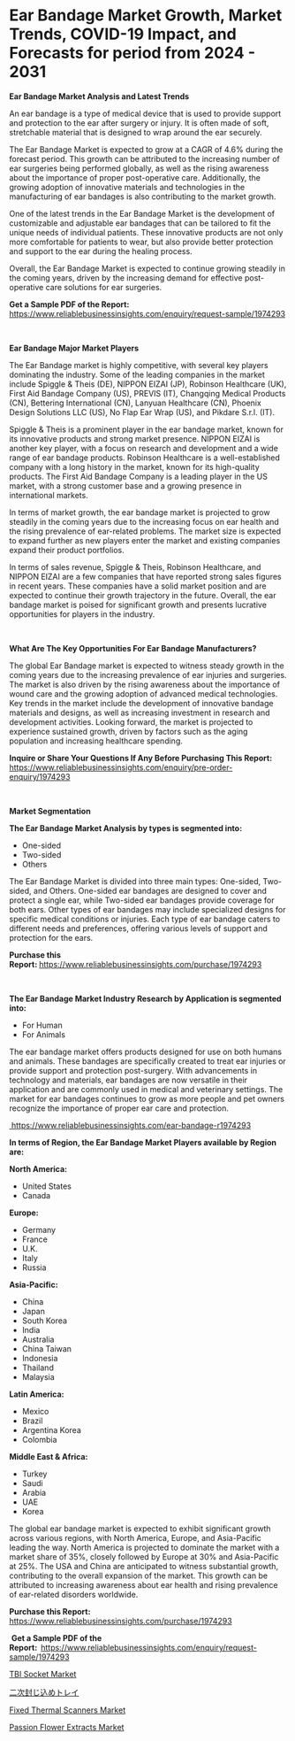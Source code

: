 <p><h1>Ear Bandage Market Growth, Market Trends, COVID-19 Impact, and Forecasts for period from 2024 - 2031</h1></p><p><strong>Ear Bandage Market Analysis and Latest Trends</strong></p>
<p><p>An ear bandage is a type of medical device that is used to provide support and protection to the ear after surgery or injury. It is often made of soft, stretchable material that is designed to wrap around the ear securely.</p><p>The Ear Bandage Market is expected to grow at a CAGR of 4.6% during the forecast period. This growth can be attributed to the increasing number of ear surgeries being performed globally, as well as the rising awareness about the importance of proper post-operative care. Additionally, the growing adoption of innovative materials and technologies in the manufacturing of ear bandages is also contributing to the market growth.</p><p>One of the latest trends in the Ear Bandage Market is the development of customizable and adjustable ear bandages that can be tailored to fit the unique needs of individual patients. These innovative products are not only more comfortable for patients to wear, but also provide better protection and support to the ear during the healing process.</p><p>Overall, the Ear Bandage Market is expected to continue growing steadily in the coming years, driven by the increasing demand for effective post-operative care solutions for ear surgeries.</p></p>
<p><strong>Get a Sample PDF of the Report:&nbsp;</strong> <a href="https://www.reliablebusinessinsights.com/enquiry/request-sample/1974293">https://www.reliablebusinessinsights.com/enquiry/request-sample/1974293</a></p>
<p>&nbsp;</p>
<p><strong>Ear Bandage Major Market Players</strong></p>
<p><p>The Ear Bandage market is highly competitive, with several key players dominating the industry. Some of the leading companies in the market include Spiggle & Theis (DE), NIPPON EIZAI (JP), Robinson Healthcare (UK), First Aid Bandage Company (US), PREVIS (IT), Changqing Medical Products (CN), Bettering International (CN), Lanyuan Healthcare (CN), Phoenix Design Solutions LLC (US), No Flap Ear Wrap (US), and Pikdare S.r.l. (IT).</p><p>Spiggle & Theis is a prominent player in the ear bandage market, known for its innovative products and strong market presence. NIPPON EIZAI is another key player, with a focus on research and development and a wide range of ear bandage products. Robinson Healthcare is a well-established company with a long history in the market, known for its high-quality products. The First Aid Bandage Company is a leading player in the US market, with a strong customer base and a growing presence in international markets.</p><p>In terms of market growth, the ear bandage market is projected to grow steadily in the coming years due to the increasing focus on ear health and the rising prevalence of ear-related problems. The market size is expected to expand further as new players enter the market and existing companies expand their product portfolios.</p><p>In terms of sales revenue, Spiggle & Theis, Robinson Healthcare, and NIPPON EIZAI are a few companies that have reported strong sales figures in recent years. These companies have a solid market position and are expected to continue their growth trajectory in the future. Overall, the ear bandage market is poised for significant growth and presents lucrative opportunities for players in the industry.</p></p>
<p>&nbsp;</p>
<p><strong>What Are The Key Opportunities For Ear Bandage Manufacturers?</strong></p>
<p><p>The global Ear Bandage market is expected to witness steady growth in the coming years due to the increasing prevalence of ear injuries and surgeries. The market is also driven by the rising awareness about the importance of wound care and the growing adoption of advanced medical technologies. Key trends in the market include the development of innovative bandage materials and designs, as well as increasing investment in research and development activities. Looking forward, the market is projected to experience sustained growth, driven by factors such as the aging population and increasing healthcare spending.</p></p>
<p><strong>Inquire or Share Your Questions If Any Before Purchasing This Report:</strong> <a href="https://www.reliablebusinessinsights.com/enquiry/pre-order-enquiry/1974293">https://www.reliablebusinessinsights.com/enquiry/pre-order-enquiry/1974293</a></p>
<p>&nbsp;</p>
<p><strong>Market Segmentation</strong></p>
<p><strong>The Ear Bandage Market Analysis by types is segmented into:</strong></p>
<p><ul><li>One-sided</li><li>Two-sided</li><li>Others</li></ul></p>
<p><p>The Ear Bandage Market is divided into three main types: One-sided, Two-sided, and Others. One-sided ear bandages are designed to cover and protect a single ear, while Two-sided ear bandages provide coverage for both ears. Other types of ear bandages may include specialized designs for specific medical conditions or injuries. Each type of ear bandage caters to different needs and preferences, offering various levels of support and protection for the ears.</p></p>
<p><strong>Purchase this Report:&nbsp;</strong><a href="https://www.reliablebusinessinsights.com/purchase/1974293">https://www.reliablebusinessinsights.com/purchase/1974293</a></p>
<p>&nbsp;</p>
<p><strong>The Ear Bandage Market Industry Research by Application is segmented into:</strong></p>
<p><ul><li>For Human</li><li>For Animals</li></ul></p>
<p><p>The ear bandage market offers products designed for use on both humans and animals. These bandages are specifically created to treat ear injuries or provide support and protection post-surgery. With advancements in technology and materials, ear bandages are now versatile in their application and are commonly used in medical and veterinary settings. The market for ear bandages continues to grow as more people and pet owners recognize the importance of proper ear care and protection.</p></p>
<p><a href="https://www.reliablebusinessinsights.com/ear-bandage-r1974293">&nbsp;https://www.reliablebusinessinsights.com/ear-bandage-r1974293</a></p>
<p><strong>In terms of Region, the Ear Bandage Market Players available by Region are:</strong></p>
<p>
    <p> <strong> North America: </strong>
        <ul>
            <li>United States</li>
            <li>Canada</li>
        </ul>
        </p> 
    <p> <strong> Europe: </strong>
        <ul>
            <li>Germany</li>
            <li>France</li>
            <li>U.K.</li>
            <li>Italy</li>
            <li>Russia</li>
        </ul>
        </p> 
    <p> <strong> Asia-Pacific: </strong>
        <ul>
            <li>China</li>
            <li>Japan</li>
            <li>South Korea</li>
            <li>India</li>
            <li>Australia</li>
            <li>China Taiwan</li>
            <li>Indonesia</li>
            <li>Thailand</li>
            <li>Malaysia</li>
        </ul>
        </p> 
    <p> <strong> Latin America: </strong>
        <ul>
            <li>Mexico</li>
            <li>Brazil</li>
            <li>Argentina Korea</li>
            <li>Colombia</li>
        </ul>
        </p> 
    <p> <strong> Middle East & Africa: </strong>
        <ul>
            <li>Turkey</li>
            <li>Saudi</li>
            <li>Arabia</li>
            <li>UAE</li>
            <li>Korea</li>
        </ul>
    </p>
    </p>
<p><p>The global ear bandage market is expected to exhibit significant growth across various regions, with North America, Europe, and Asia-Pacific leading the way. North America is projected to dominate the market with a market share of 35%, closely followed by Europe at 30% and Asia-Pacific at 25%. The USA and China are anticipated to witness substantial growth, contributing to the overall expansion of the market. This growth can be attributed to increasing awareness about ear health and rising prevalence of ear-related disorders worldwide.</p></p>
<p><strong>Purchase this Report: </strong><a href="https://www.reliablebusinessinsights.com/purchase/1974293">https://www.reliablebusinessinsights.com/purchase/1974293</a></p>
<p>&nbsp;<strong>Get a Sample PDF of the Report:&nbsp;&nbsp;</strong><a href="https://www.reliablebusinessinsights.com/enquiry/request-sample/1974293">https://www.reliablebusinessinsights.com/enquiry/request-sample/1974293</a></p>
<p><strong></strong></p>
<p><p><a href="https://medium.com/@tigerlookbaliw/tbi-socket-market-size-share-analysis-growth-trends-forecasts-2024-2031-70e979520845">TBI Socket Market</a></p><p><a href="https://github.com/laurenreichert/Market-Research-Report-List-3/blob/main/848839730324.md">二次封じ込めトレイ</a></p><p><a href="https://medium.com/@tankuser238_5568/fixed-thermal-scanners-market-market-segmentation-geographical-regions-and-market-forcast-till-683a9a2fc3d7">Fixed Thermal Scanners Market</a></p><p><a href="https://github.com/Kelsiorphy/Market-Research-Report-List-1/blob/main/passion-flower-extracts-market.md">Passion Flower Extracts Market</a></p></p>